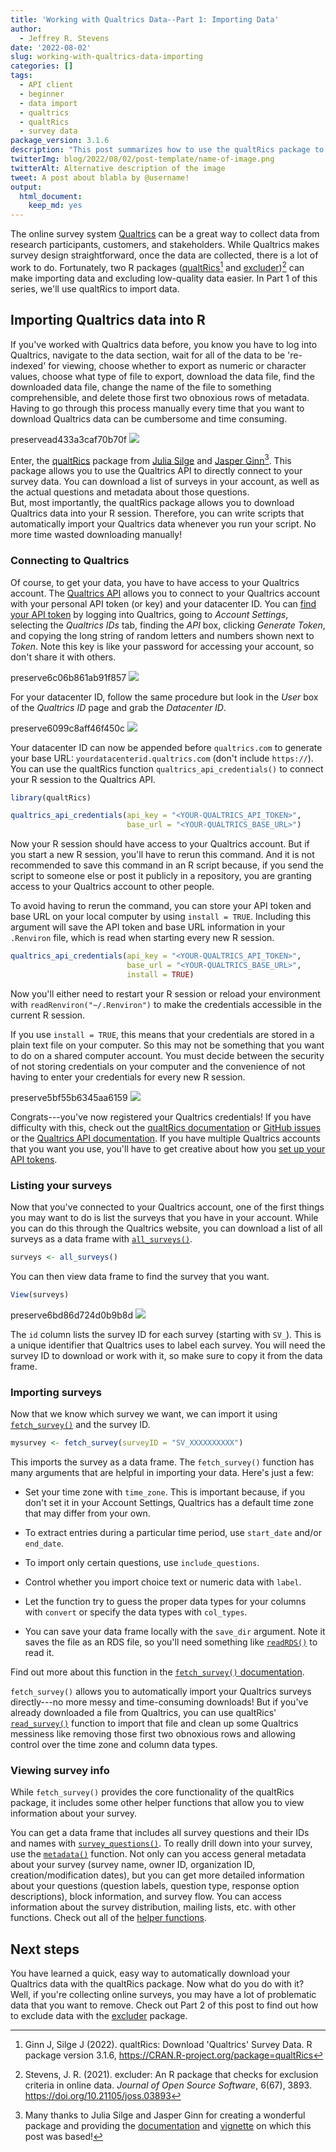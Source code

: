 ```yaml
---
title: 'Working with Qualtrics Data--Part 1: Importing Data'
author:
  - Jeffrey R. Stevens
date: '2022-08-02'
slug: working-with-qualtrics-data-importing
categories: []
tags:
  - API client
  - beginner
  - data import
  - qualtrics
  - qualtRics
  - survey data
package_version: 3.1.6
description: "This post summarizes how to use the qualtRics package to import Qualtrics data."
twitterImg: blog/2022/08/02/post-template/name-of-image.png
twitterAlt: Alternative description of the image
tweet: A post about blabla by @username!
output:
  html_document:
    keep_md: yes
---
```


The online survey system [Qualtrics](https://www.qualtrics.com/) can be a great way to collect data from research participants, customers, and stakeholders. While Qualtrics makes survey design straightforward, once the data are collected, there is a lot of work to do. 
Fortunately, two R packages ([qualtRics](https://docs.ropensci.org/qualtRics/)[^1] and [excluder](https://docs.ropensci.org/excluder/))[^2] can make importing data and excluding low-quality data easier. 
In Part 1 of this series, we'll use qualtRics to import data.

## Importing Qualtrics data into R

If you've worked with Qualtrics data before, you know you have to log into Qualtrics, navigate to the data section, wait for all of the data to be 're-indexed' for viewing, choose whether to export as numeric or character values, choose what type of file to export, download the data file, find the downloaded data file, change the name of the file to something comprehensible, and delete those first two obnoxious rows of metadata. 
Having to go through this process manually every time that you want to download Qualtrics data can be cumbersome and time consuming.

preservead433a3caf70b70f
![](mouseclicking.gif)

Enter, the [qualtRics](https://docs.ropensci.org/qualtRics/) package from [Julia Silge](https://juliasilge.com/) and [Jasper Ginn](https://jasperhg90.github.io/)[^3]. 
This package allows you to use the Qualtrics API to directly connect to your survey data. 
You can download a list of surveys in your account, as well as the actual questions and metadata about those questions.  
But, most importantly, the qualtRics package allows you to download Qualtrics data into your R session. 
Therefore, you can write scripts that automatically import your Qualtrics data whenever you run your script. 
No more time wasted downloading manually!

### Connecting to Qualtrics

Of course, to get your data, you have to have access to your Qualtrics account. 
The [Qualtrics API](https://api.qualtrics.com/) allows you to connect to your Qualtrics account with your personal API token (or key) and your datacenter ID. 
You can [find your API token](https://api.qualtrics.com/ZG9jOjg3NjYzMg-api-key-authentication) by logging into Qualtrics, going to _Account Settings_, selecting the _Qualtrics IDs_ tab, finding the _API_ box, clicking _Generate Token_, and copying the long string of random letters and numbers shown next to _Token_. 
Note this key is like your password for accessing your account, so don't share it with others.

preserve6c06b861ab91f857
![](qualtrics_api_token.png)

For your datacenter ID, follow the same procedure but look in the _User_ box of the _Qualtrics ID_ page and grab the _Datacenter ID_.

preserve6099c8aff46f450c
![](qualtrics_api_datacenter.png)

Your datacenter ID can now be appended before `qualtrics.com` to generate your base URL: `yourdatacenterid.qualtrics.com` (don't include `https://`). 
You can use the qualtRics function `qualtrics_api_credentials()` to connect your R session to the Qualtrics API.


```r
library(qualtRics)

qualtrics_api_credentials(api_key = "<YOUR-QUALTRICS_API_TOKEN>", 
                          base_url = "<YOUR-QUALTRICS_BASE_URL>")
```

Now your R session should have access to your Qualtrics account. 
But if you start a new R session, you'll have to rerun this command. 
And it is not recommended to save this command in an R script because, if you send the script to someone else or post it publicly in a repository, you are granting access to your Qualtrics account to other people.

To avoid having to rerun the command, you can store your API token and base URL on your local computer by using `install = TRUE`. 
Including this argument will save the API token and base URL information in your `.Renviron` file, which is read when starting every new R session. 

```r
qualtrics_api_credentials(api_key = "<YOUR-QUALTRICS_API_TOKEN>", 
                          base_url = "<YOUR-QUALTRICS_BASE_URL>",
                          install = TRUE)
```

Now you'll either need to restart your R session or reload your environment with `readRenviron("~/.Renviron")` to make the credentials accessible in the current R session.

If you use `install = TRUE`, this means that your credentials are stored in a plain text file on your computer. 
So this may not be something that you want to do on a shared computer account. 
You must decide between the security of not storing credentials on your computer and the convenience of not having to enter your credentials for every new R session.

preserve5bf55b6345aa6159
![](security_convenience.jpg)

Congrats---you've now registered your Qualtrics credentials! 
If you have difficulty with this, check out the  [qualtRics documentation](https://docs.ropensci.org/qualtRics/articles/qualtRics.html#registering-your-qualtrics-credentials) or [GitHub issues](https://github.com/ropensci/qualtRics/issues) or the [Qualtrics API documentation](https://api.qualtrics.com/). 
If you have multiple Qualtrics accounts that you want you use, you'll have to get creative about how you [set up your API tokens](https://github.com/ropensci/qualtRics/issues/110).


### Listing your surveys

Now that you've connected to your Qualtrics account, one of the first things you may want to do is list the surveys that you have in your account. 
While you can do this through the Qualtrics website, you can download a list of all surveys as a data frame with [`all_surveys()`](https://docs.ropensci.org/qualtRics/reference/all_surveys.html).


```r
surveys <- all_surveys() 
```

You can then view data frame to find the survey that you want.


```r
View(surveys)
```

preserve6bd86d724d0b9b8d
![](qualtrics_surveys.png)

The `id` column lists the survey ID for each survey (starting with `SV_`). 
This is a unique identifier that Qualtrics uses to label each survey. 
You will need the survey ID to download or work with it, so make sure to copy it from the data frame.



### Importing surveys

Now that we know which survey we want, we can import it using [`fetch_survey()`](https://docs.ropensci.org/qualtRics/reference/fetch_survey.html) and the survey ID.


```r
mysurvey <- fetch_survey(surveyID = "SV_XXXXXXXXXX")
```

This imports the survey as a data frame. The `fetch_survey()` function has many arguments that are helpful in importing your data. 
Here's just a few:

* Set your time zone with `time_zone`. 
This is important because, if you don't set it in your Account Settings, Qualtrics has a default time zone that may differ from your own.

* To extract entries during a particular time period, use `start_date` and/or `end_date`.

* To import only certain questions, use `include_questions`.

* Control whether you import choice text or numeric data with `label`.

* Let the function try to guess the proper data types for your columns with `convert` or specify the data types with `col_types`.

* You can save your data frame locally with the `save_dir` argument. 
Note it saves the file as an RDS file, so you'll need something like [`readRDS()`](https://rdrr.io/r/base/readRDS.html) to read it.

Find out more about this function in the [`fetch_survey()` documentation](https://docs.ropensci.org/qualtRics/reference/fetch_survey.html).

`fetch_survey()` allows you to automatically import your Qualtrics surveys directly---no more messy and time-consuming downloads! 
But if you've already downloaded a file from Qualtrics, you can use qualtRics' [`read_survey()`](https://docs.ropensci.org/qualtRics/reference/read_survey.html) function to import that file and clean up some Qualtrics messiness like removing those first two obnoxious rows and allowing control over the time zone and column data types.

### Viewing survey info

While `fetch_survey()` provides the core functionality of the qualtRics package, it includes some other helper functions that allow you to view information about your survey.

You can get a data frame that includes all survey questions and their IDs and names with [`survey_questions()`](https://docs.ropensci.org/qualtRics/reference/survey_questions.html). 
To really drill down into your survey, use the [`metadata()`](https://docs.ropensci.org/qualtRics/reference/metadata.html) function. 
Not only can you access general metadata about your survey (survey name, owner ID, organization ID, creation/modification dates), but you can get more detailed information about your questions (question labels, question type, response option descriptions), block information, and survey flow. 
You can access information about the survey distribution, mailing lists, etc. with other functions. 
Check out all of the [helper functions](https://docs.ropensci.org/qualtRics/reference/index.html).


## Next steps

You have learned a quick, easy way to automatically download your Qualtrics data with the qualtRics package. 
Now what do you do with it? 
Well, if you're collecting online surveys, you may have a lot of problematic data that you want to remove. 
Check out Part 2 of this post to find out how to exclude data with the [excluder](https://docs.ropensci.org/excluder/) package.


[^1]: Ginn J, Silge J (2022). qualtRics: Download 'Qualtrics' Survey Data. R package version 3.1.6,
  https://CRAN.R-project.org/package=qualtRics
[^2]: Stevens, J. R. (2021). excluder: An R package that checks for exclusion criteria in online data. _Journal of Open Source Software_, 6(67), 3893. <https://doi.org/10.21105/joss.03893>
[^3]: Many thanks to Julia Silge and Jasper Ginn for creating a wonderful package and providing the [documentation](https://docs.ropensci.org/qualtRics/) and [vignette](https://docs.ropensci.org/qualtRics/articles/qualtRics.html) on which this post was based!
